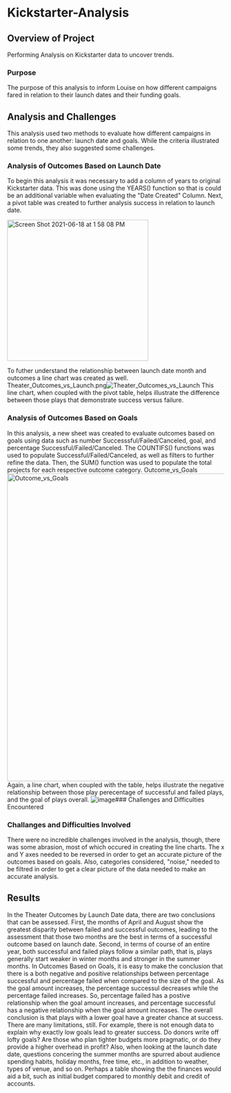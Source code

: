 # Kickstarter-Analysis
## Overview of Project
Performing Analysis on Kickstarter data to uncover trends.
### Purpose
The purpose of this analysis to inform Louise on how different campaigns fared in relation to their launch dates and their funding goals.
## Analysis and Challenges
This analysis used two methods to evaluate how different campaigns in relation to one another: launch date and goals. While the criteria illustrated some trends, they also suggested some challenges.   
### Analysis of Outcomes Based on Launch Date
To begin this analysis it was necessary to add a column of years to original Kickstarter data. This was done using the YEARS() function so that is could be an additional variable when evaluating the "Date Created" Column. Next, a pivot table was created to further analysis success in relation to launch date.

<img width="327" alt="Screen Shot 2021-06-18 at 1 58 08 PM" src="https://user-images.githubusercontent.com/84995704/122605785-8b162980-d03d-11eb-8dbc-321b0d5e8431.png">

To futher understand the relationship between launch date month and outcomes a line chart was created as well. 
Theater_Outcomes_vs_Launch.png![Theater_Outcomes_vs_Launch](https://user-images.githubusercontent.com/84995704/122606185-20b1b900-d03e-11eb-8bcc-cf3e4a5deda9.png)
This line chart, when coupled with the pivot table, helps illustrate the difference between those plays that demonstrate success versus failure. 
### Analysis of Outcomes Based on Goals
In this analysis, a new sheet was created to evaluate outcomes based on goals using data such as number Successsful/Failed/Canceled, goal, and percentage Successful/Failed/Canceled. The COUNTIFS() functions was used to populate Successful/Failed/Canceled, as well as filters to further refine the data. Then, the SUM() function was used to populate the total projects for each respective outcome category. 
Outcome_vs_Goals<img width="713" alt="Outcome_vs_Goals" src="https://user-images.githubusercontent.com/84995704/122608627-29a48980-d042-11eb-88b1-02b511a399c6.png">
Again, a line chart, when coupled with the table, helps illustrate the negative relationship between those play perecentage of successful and failed plays, and the goal of plays overall. 
![image](https://user-images.githubusercontent.com/84995704/122608932-bd765580-d042-11eb-82ed-b61d2ef6070c.png)### Challenges and Difficulties Encountered
### Challanges and Difficulties Involved
There were no incredible challenges involved in the analysis, though, there was some abrasion, most of which occured in creating the line charts. The x and Y axes needed to be reversed in order to get an accurate picture of the outcomes based on goals. Also, categories considered, "noise," needed to be filtred in order to get a clear picture of the data needed to make an accurate analysis.
## Results
  In the Theater Outcomes by Launch Date data, there are two conclusions that can be assessed. First, the months of April and August show the greatest disparity between failed and successful outcomes, leading to the assessment that those two months are the best in terms of a successful outcome based on launch date. Second, in terms of course of an entire year, both successful and failed plays follow a similar path, that is, plays generally start weaker in winter months and stronger in the summer months. 
    In Outcomes Based on Goals, it is easy to make the conclusion that there is a both negative and positive relationships between percentage successful and percentage failed when compared to the size of the goal. As the goal amount increases, the percentage successul decreases while the percentage failed increases. So, percentage failed has a postive relationship when the goal amount increases, and percentage successful has a negative relationship when the goal amount increases. The overall conclusion is that plays with a lower goal have a greater chance at success.
    There are many limitations, still. For example, there is not enough data to explain why exactly low goals lead to greater success. Do donors write off lofty goals? Are those who plan tighter budgets more pragmatic, or do they provide a higher overhead in profit? Also, when looking at the launch date date, questions concering the summer months are spurred about audience spending habits, holiday months, free time, etc., in addition to weather, types of venue, and so on. Perhaps a table showing the the finances would aid a bit, such as initial budget compared to monthly debit and credit of accounts. 
